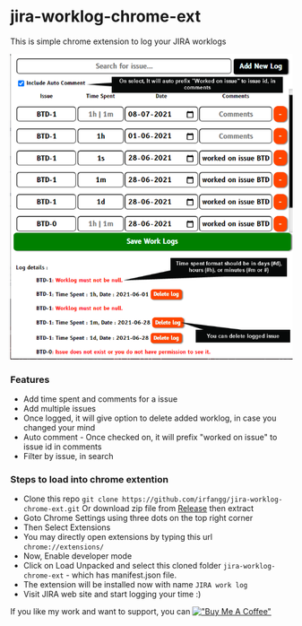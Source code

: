# jira-worklog-chrome-ext

This is simple chrome extension to log your JIRA worklogs

![alt text](https://github.com/irfangg/jira-worklog-chrome-ext/blob/main/screenshot.png?raw=true)

### Features
- Add time spent and comments for a issue
- Add multiple issues
- Once logged, it will give option to delete added worklog, in case you changed your mind
- Auto comment - Once checked on, it will prefix "worked on issue" to issue id in comments
- Filter by issue, in search

### Steps to load into chrome extention
- Clone this repo `git clone https://github.com/irfangg/jira-worklog-chrome-ext.git` 
Or download zip file from <a href='https://github.com/irfangg/jira-worklog-chrome-ext/releases/tag/v1.0.1-beta'>Release</a> then extract
- Goto Chrome Settings using three dots on the top right corner
- Then Select Extensions
- You may directly open extensions by typing this url `chrome://extensions/`
- Now, Enable developer mode
- Click on Load Unpacked and select this cloned folder `jira-worklog-chrome-ext` - which has manifest.json file.
- The extension will be installed now with name `JIRA work log`
- Visit JIRA web site and start logging your time :)

If you like my work and want to support, you can  [!["Buy Me A Coffee"](https://www.buymeacoffee.com/assets/img/custom_images/orange_img.png)](https://www.buymeacoffee.com/irfangg)
